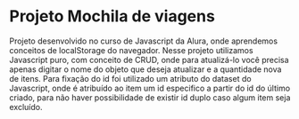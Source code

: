 # Projeto Mochila de viagens

Projeto desenvolvido no curso de Javascript da Alura, onde aprendemos conceitos de localStorage do navegador.
Nesse projeto utilizamos Javascript puro, com conceito de CRUD, onde para atualizá-lo você precisa apenas digitar o nome do objeto que deseja atualizar e a quantidade nova de itens.
Para fixação do id foi utilizado um atributo do dataset do Javascript, onde é atribuído ao item um id especifico a partir do id do último criado, para não haver possibilidade de existir id duplo caso algum item seja excluído.
